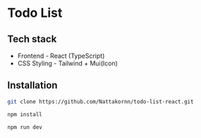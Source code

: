 # Todo List

## Tech stack
- Frontend - React (TypeScript)
- CSS Styling - Tailwind + Mui(Icon)

## Installation 
```bash
git clone https://github.com/Nattakornn/todo-list-react.git
```

```bash
npm install
```

```bash
npm run dev
```